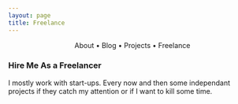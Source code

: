 ```yaml
---
layout: page
title: Freelance
---
```


<section>
	<div style="text-align: center;">
		<span class="hlink " onclick="window.location='/whoami/'">About</span> • 
		<span class="hlink " onclick="window.location='/whoami/blog'">Blog</span> • 
		<span class="hlink " onclick="window.location='/whoami/projects'">Projects</span> • 
		<span class="hlink " onclick="window.location='/whoami/freelance'">Freelance</span>
	</div>
	<div></div>
</section>


### Hire Me As a Freelancer

I mostly work with start-ups. Every now and then some independant projects if they catch my attention or if I want to kill some time.
